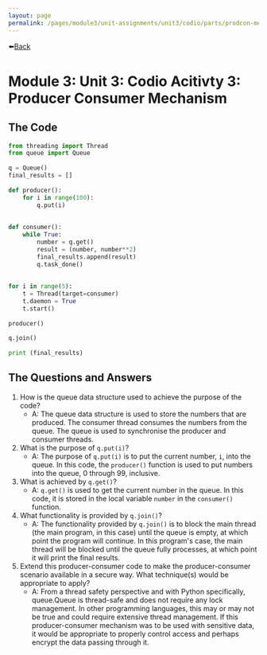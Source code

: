 ```yaml
---
layout: page
permalink: /pages/module3/unit-assignments/unit3/codio/parts/prodcon-mechanism-answer.html
---
```


⬅️[Back](/pages/module3/unit-assignments/unit3/codio/the-producer-consumer-mechanism.html)

# Module 3: Unit 3: Codio Acitivty 3: Producer Consumer Mechanism

## The Code

```python
from threading import Thread
from queue import Queue
 
q = Queue()
final_results = []
 
def producer():
    for i in range(100):
        q.put(i)
        
 
def consumer():
    while True:
        number = q.get()
        result = (number, number**2)
        final_results.append(result)
        q.task_done()
   
   
for i in range(5):
    t = Thread(target=consumer)
    t.daemon = True
    t.start()
    
producer()
 
q.join()
 
print (final_results)
```

## The Questions and Answers

1. How is the queue data structure used to achieve the purpose of the code?
    - A: The queue data structure is used to store the numbers that are produced. The consumer thread consumes the numbers from the queue. The queue is used to synchronise the producer and consumer threads.
2. What is the purpose of `q.put(i)`?
    - A: The purpose of `q.put(i)` is to put the current number, `i`, into the queue. In this code, the `producer()` function is used to put numbers into the queue, 0 through 99, inclusive.
3. What is achieved by `q.get()`?
    - A: `q.get()` is used to get the current number in the queue. In this code, it is stored in the local variable `number` in the `consumer()` function.
4. What functionality is provided by `q.join()`?
    - A: The functionality provided by `q.join()` is to block the main thread (the main program, in this case) until the queue is empty, at which point the program will continue. In this program's case, the main thread will be blocked until the queue fully processes, at which point it will print the final results.
5. Extend this producer-consumer code to make the producer-consumer scenario available in a secure way. What technique(s) would be appropriate to apply?
    - A: From a thread safety perspective and with Python specifically, queue.Queue is thread-safe and does not require any lock management. In other programming languages, this may or may not be true and could require extensive thread management. If this producer-consumer mechanism was to be used with sensitive data, it would be appropriate to properly control access and perhaps encrypt the data passing through it.
